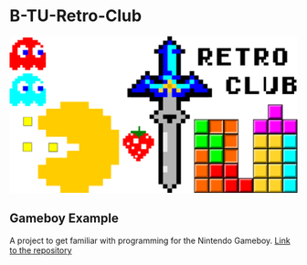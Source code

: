 # B-TU-Retro-Club

![Logo](Logo/logo.png?raw=true "")

## Gameboy Example

A project to get familiar with programming for the Nintendo Gameboy.
<a href="https://github.com/Camonophy/GameboyExample">Link to the repository</a>
